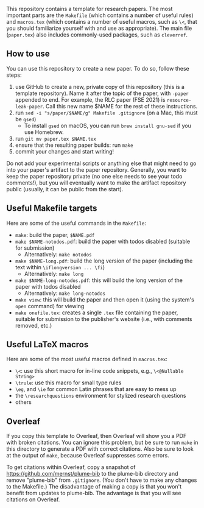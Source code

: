 This repository contains a template for research papers. The most important
parts are the `Makefile` (which contains a number of useful rules) and
`macros.tex` (which contains a number of useful macros, such as `\<`, that you
should familiarize yourself with and use as appropriate). The main file
(`paper.tex`) also includes commonly-used packages, such as `cleverref`.

## How to use

You can use this repository to create a new paper. To do so, follow these steps:
1. use GitHub to create a new, private copy of this repository (this is a template repository).
Name it after the topic of the paper, with `-paper` appended to end. For example,
the RLC paper (FSE 2021) is `resource-leak-paper`. Call this new name $NAME for the rest
of these instructions.
2. run `sed -i "s/paper/$NAME/g" Makefile .gitignore` (on a Mac, this must be `gsed`)
    * To install `gsed` on macOS, you can run `brew install gnu-sed` if you use
      Homebrew.
3. run `git mv paper.tex $NAME.tex`
4. ensure that the resulting paper builds:  run `make`
5. commit your changes and start writing!

Do not add your experimental scripts or anything else that might need to go into
your paper's artifact to the paper repository. Generally, you want to keep the paper
repository private (no one else needs to see your todo comments!), but you will eventually
want to make the artifact repository public (usually, it can be public from the start).

## Useful Makefile targets

Here are some of the useful commands in the `Makefile`:
* `make`: build the paper, `$NAME.pdf`
* `make $NAME-notodos.pdf`: build the paper with todos disabled (suitable for submission)
  * Alternatively: `make notodos`
* `make $NAME-long.pdf`: build the long version of the paper
   (including the text within `\iflongversion ... \fi`)
  * Alternatively: `make long`
* `make $NAME-long-notodos.pdf`: this will build the long version of the paper
   with todos disabled
  * Alternatively: `make long-notodos`
* `make view`: this will build the paper and then open it (using the system's `open` command) for viewing
* `make onefile.tex`: creates a single `.tex` file containing the paper, suitable for submission
to the publisher's website (i.e., with comments removed, etc.)

## Useful LaTeX macros

Here are some of the most useful macros defined in `macros.tex`:
* `\<`: use this short macro for in-line code snippets, e.g., `\<@Nullable String>`
* `\trule`: use this macro for small type rules
* `\eg`, and `\ie` for common Latin phrases that are easy to mess up
* the `\researchquestions` environment for stylized research questions
* others

## Overleaf

If you copy this template to Overleaf, then Overleaf will show you a PDF with
broken citations.  You can ignore this problem, but be sure to run `make` in
this directory to generate a PDF with correct citations.  Also be sure to look
at the output of `make`, because Overleaf suppresses some errors.

To get citations within Overleaf, copy a snapshot of
https://github.com/mernst/plume-bib to the plume-bib directory
and remove "plume-bib" from `.gitignore`.
(You don't have to make any changes to the Makefile.)
The disadvantage of making a copy is that you won't benefit from updates to
plume-bib.  The advantage is that you will see citations on Overleaf.
